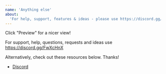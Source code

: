 ```yaml
---
name: 'Anything else'
about:
  'For help, support, features & ideas - please use https://discord.gg/FwXcHnX'
---
```


Click "Preview" for a nicer view!

For support, help, questions, requests and ideas use https://discord.gg/FwXcHnX

Alternatively, check out these resources below. Thanks!

- [Discord](https://discord.gg/FwXcHnX)

